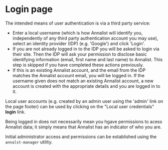 # Login page

The intended means of user authentication is via a third party service:

* Enter a local username (which is how Annalist will identify you, independently of any third party authentication account you may use), select an identity provider (IDP) (e.g. 'Google') and click 'Login'.
* If you are not already logged in to the IDP you will be asked to login via their site.  Then the IDP will ask your permission to disclose basic identifying information (email, first name and last name) to Annalist.  This step is skipped if you have completed these actions previously.
* If this is an existing Annalist account, and the email from the IDP matches the Annalist account email, you will be logged in.  If the username given does not match an existing Annalist account, a new account is created with the appropriate details and you are logged in to it.

Local user accounts (e.g. created by an admin user using the 'admin' link on the page footer) can be used by clicking on the "Local user credentials" **login** link.

Being logged in does not necessarily mean you hgave permissions to acess Annalist data;  it simply means that Annalist has an indicator of who you are.

Initial administrator access and permissions can be established using the `annalst-manager` utility.
